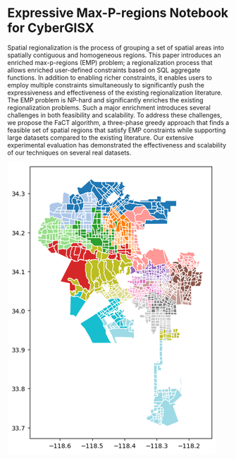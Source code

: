 # Expressive Max-P-regions Notebook for CyberGISX

Spatial regionalization is the process of grouping a set of spatial areas into spatially contiguous and homogeneous regions. This paper introduces an enriched max-p-regions (EMP) problem; a regionalization process that allows enriched user-defined constraints based on SQL aggregate functions. In addition to enabling richer constraints, it enables users to employ multiple constraints simultaneously to significantly push the expressiveness and effectiveness of the existing regionalization literature. The EMP problem is NP-hard and significantly enriches the existing regionalization problems. Such a major enrichment introduces several challenges in both feasibility and scalability. To address these challenges, we propose the FaCT algorithm, a three-phase greedy approach that finds a feasible set of spatial regions that satisfy EMP constraints while supporting large datasets compared to the existing literature. Our extensive experimental evaluation has demonstrated the effectiveness and scalability of our techniques on several real datasets.

![EMP partition of LA city](imgs/EMP.png)
